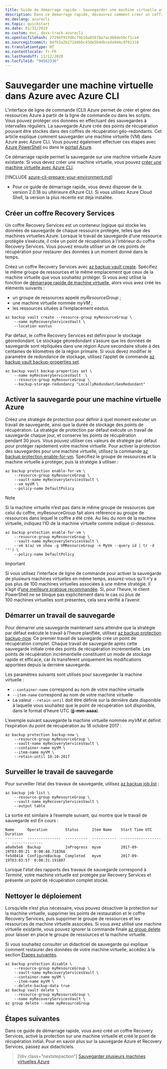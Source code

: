 ```yaml
---
title: Guide de démarrage rapide - Sauvegarder une machine virtuelle avec Azure CLI
description: Dans ce démarrage rapide, découvrez comment créer un coffre Recovery Services, activer la protection sur une machine virtuelle et créer le point de récupération initial avec Azure CLI.
ms.devlang: azurecli
ms.topic: quickstart
ms.date: 01/31/2019
ms.custom: mvc, devx-track-azurecli
ms.openlocfilehash: 27294f91fd6c79b10a85678a7acd60de56cf1ca4
ms.sourcegitcommit: 04fb3a2b272d4bbc43de5b4dbceda9d4c9701310
ms.translationtype: HT
ms.contentlocale: fr-FR
ms.lasthandoff: 11/12/2020
ms.locfileid: "94562336"
---
```

# <a name="back-up-a-virtual-machine-in-azure-with-the-azure-cli"></a>Sauvegarder une machine virtuelle dans Azure avec Azure CLI

L’interface de ligne de commande (CLI) Azure permet de créer et gérer des ressources Azure à partir de la ligne de commande ou dans les scripts. Vous pouvez protéger vos données en effectuant des sauvegardes à intervalles réguliers. La sauvegarde Azure crée des points de récupération pouvant être stockés dans des coffres de récupération géo-redondants. Cet article explique comment sauvegarder une machine virtuelle (VM) dans Azure avec Azure CLI. Vous pouvez également effectuer ces étapes avec [Azure PowerShell](quick-backup-vm-powershell.md) ou dans le [portail Azure](quick-backup-vm-portal.md).

Ce démarrage rapide permet la sauvegarde sur une machine virtuelle Azure existante. Si vous devez créer une machine virtuelle, vous pouvez [créer une machine virtuelle avec Azure CLI](../virtual-machines/linux/quick-create-cli.md).

[!INCLUDE [azure-cli-prepare-your-environment.md](../../includes/azure-cli-prepare-your-environment.md)]

 - Pour ce guide de démarrage rapide, vous devez disposer de la version 2.0.18 ou ultérieure d’Azure CLI. Si vous utilisez Azure Cloud Shell, la version la plus récente est déjà installée.

## <a name="create-a-recovery-services-vault"></a>Créer un coffre Recovery Services

Un coffre Recovery Services est un conteneur logique qui stocke les données de sauvegarde de chaque ressource protégée, telles que des machines virtuelles Azure. Lorsque le travail de sauvegarde d’une ressource protégée s’exécute, il crée un point de récupération à l’intérieur du coffre Recovery Services. Vous pouvez ensuite utiliser un de ces points de récupération pour restaurer des données à un moment donné dans le temps.

Créez un coffre Recovery Services avec [az backup vault create](/cli/azure/backup/vault#az-backup-vault-create). Spécifiez le même groupe de ressources et le même emplacement que ceux de la machine virtuelle que vous souhaitez protéger. Si vous avez utilisé la fonction de [démarrage rapide de machine virtuelle](../virtual-machines/linux/quick-create-cli.md), alors vous avez créé les éléments suivants :

- un groupe de ressources appelé *myResourceGroup* ;
- une machine virtuelle nommée *myVM* ;
- les ressources situées à l’emplacement *eastus*.

```azurecli-interactive
az backup vault create --resource-group myResourceGroup \
    --name myRecoveryServicesVault \
    --location eastus
```

Par défaut, le coffre Recovery Services est défini pour le stockage géoredondant. Le stockage géoredondant s’assure que les données de sauvegarde sont répliquées dans une région Azure secondaire située à des centaines de kilomètres de la région primaire. Si vous devez modifier le paramètre de redondance de stockage, utilisez l’applet de commande [az backup vault backup-properties set](/cli/azure/backup/vault/backup-properties#az-backup-vault-backup-properties-set).

```azurecli
az backup vault backup-properties set \
    --name myRecoveryServicesVault  \
    --resource-group myResourceGroup \
    --backup-storage-redundancy "LocallyRedundant/GeoRedundant"
```

## <a name="enable-backup-for-an-azure-vm"></a>Activer la sauvegarde pour une machine virtuelle Azure

Créez une stratégie de protection pour définir à quel moment exécuter un travail de sauvegarde, ainsi que la durée de stockage des points de récupération. La stratégie de protection par défaut exécute un travail de sauvegarde chaque jour, et conserve les points de récupération pendant 30 jours. Vous pouvez utiliser ces valeurs de stratégie par défaut pour protéger rapidement votre machine virtuelle. Pour activer la protection des sauvegardes pour une machine virtuelle, utilisez la commande [az backup protection enable-for-vm](/cli/azure/backup/protection#az-backup-protection-enable-for-vm). Spécifiez le groupe de ressources et la machine virtuelle à protéger, puis la stratégie à utiliser :

```azurecli-interactive
az backup protection enable-for-vm \
    --resource-group myResourceGroup \
    --vault-name myRecoveryServicesVault \
    --vm myVM \
    --policy-name DefaultPolicy
```

> [!NOTE]
> Si la machine virtuelle n’est pas dans le même groupe de ressources que celui du coffre, myResourceGroup fait alors référence au groupe de ressources dans lequel le coffre a été créé. Au lieu du nom de la machine virtuelle, indiquez l’ID de la machine virtuelle comme indiqué ci-dessous.

```azurecli-interactive
az backup protection enable-for-vm \
    --resource-group myResourceGroup \
    --vault-name myRecoveryServicesVault \
    --vm $(az vm show -g VMResourceGroup -n MyVm --query id | tr -d '"') \
    --policy-name DefaultPolicy
```

> [!IMPORTANT]
> Si vous utilisez l’interface de ligne de commande pour activer la sauvegarde de plusieurs machines virtuelles en même temps, assurez-vous qu’il n’y a pas plus de 100 machines virtuelles associées à une même stratégie. Il s’agit d’[une meilleure pratique recommandée](./backup-azure-vm-backup-faq.md#is-there-a-limit-on-number-of-vms-that-can-beassociated-with-the-same-backup-policy). Si, pour l’heure, le client PowerShell ne se bloque pas explicitement dans le cas où plus de 100 machines virtuelles sont présentes, cela sera vérifié à l’avenir.

## <a name="start-a-backup-job"></a>Démarrer un travail de sauvegarde

Pour démarrer une sauvegarde maintenant sans attendre que la stratégie par défaut exécute le travail à l’heure planifiée, utilisez [az backup protection backup-now](/cli/azure/backup/protection#az-backup-protection-backup-now). Ce premier travail de sauvegarde crée un point de récupération complet. Chaque travail de sauvegarde après cette sauvegarde initiale crée des points de récupération incrémentielle. Les points de récupération incrémentielle constituent un mode de stockage rapide et efficace, car ils transfèrent uniquement les modifications apportées depuis la dernière sauvegarde.

Les paramètres suivants sont utilisés pour sauvegarder la machine virtuelle :

- `--container-name` correspond au nom de votre machine virtuelle
- `--item-name` correspond au nom de votre machine virtuelle
- La valeur `--retain-until` doit être définie sur la dernière date disponible à laquelle vous souhaitez que le point de récupération soit disponible, dans le format d’heure UTC (**jj-mm-aaaa**).

L’exemple suivant sauvegarde la machine virtuelle nommée *myVM* et définit l’expiration du point de récupération au 18 octobre 2017 :

```azurecli-interactive
az backup protection backup-now \
    --resource-group myResourceGroup \
    --vault-name myRecoveryServicesVault \
    --container-name myVM \
    --item-name myVM \
    --retain-until 18-10-2017
```

## <a name="monitor-the-backup-job"></a>Surveiller le travail de sauvegarde

Pour surveiller l’état des travaux de sauvegarde, utilisez [az backup job list](/cli/azure/backup/job#az-backup-job-list) :

```azurecli-interactive
az backup job list \
    --resource-group myResourceGroup \
    --vault-name myRecoveryServicesVault \
    --output table
```

La sortie est similaire à l’exemple suivant, qui montre que le travail de sauvegarde est *En cours* :

```output
Name      Operation        Status      Item Name    Start Time UTC       Duration
--------  ---------------  ----------  -----------  -------------------  --------------
a0a8e5e6  Backup           InProgress  myvm         2017-09-19T03:09:21  0:00:48.718366
fe5d0414  ConfigureBackup  Completed   myvm         2017-09-19T03:03:57  0:00:31.191807
```

Lorsque l’*état* des rapports des travaux de sauvegarde correspond à *Terminé*, votre machine virtuelle est protégée par Recovery Services et présente un point de récupération complet stocké.

## <a name="clean-up-deployment"></a>Nettoyer le déploiement

Lorsqu’elle n’est plus nécessaire, vous pouvez désactiver la protection sur la machine virtuelle, supprimer les points de restauration et le coffre Recovery Services, puis supprimer le groupe de ressources et les ressources de machine virtuelle associées. Si vous avez utilisé une machine virtuelle existante, vous pouvez ignorer la commande finale [az group delete](/cli/azure/group#az-group-delete) pour laisser en place le groupe de ressources et la machine virtuelle.

Si vous souhaitez consulter un didacticiel de sauvegarde qui explique comment restaurer des données de votre machine virtuelle, accédez à la section [Étapes suivantes](#next-steps).

```azurecli-interactive
az backup protection disable \
    --resource-group myResourceGroup \
    --vault-name myRecoveryServicesVault \
    --container-name myVM \
    --item-name myVM \
    --delete-backup-data true
az backup vault delete \
    --resource-group myResourceGroup \
    --name myRecoveryServicesVault \
az group delete --name myResourceGroup
```

## <a name="next-steps"></a>Étapes suivantes

Dans ce guide de démarrage rapide, vous avez créé un coffre Recovery Services, activé la protection sur une machine virtuelle et créé le point de récupération initial. Pour en savoir plus sur la sauvegarde Azure et Recovery Services, passez aux didacticiels.

> [!div class="nextstepaction"]
> [Sauvegarder plusieurs machines virtuelles Azure](./tutorial-backup-vm-at-scale.md)
